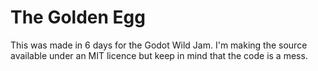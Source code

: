 # The Golden Egg
This was made in 6 days for the Godot Wild Jam. I'm making the source available under an MIT licence but keep in mind that the code is a mess.

